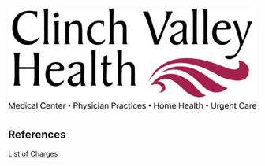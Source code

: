 # ![Clinch Valley Medical Center](https://raw.githubusercontent.com/jalbertbowden/virginia-hospital-costs-open-data/master/img/clinch-valley-medical-center-clinch-valley-health-logotype.jpg)  

## References

[List of Charges](https://www.clinchvalleyhealth.com/Content/Uploads/Clinch%20Valley%20Medical%20Center%20Copy/files/Clinch%20Valley%20Understanding%20Billing%20and%20Charges%2020181121.xls)  
